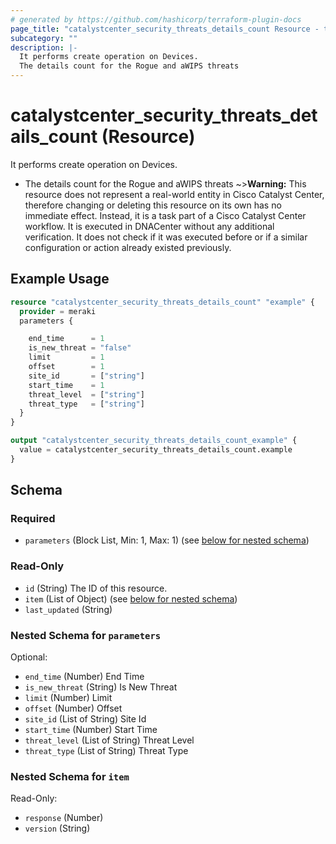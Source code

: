 ```yaml
---
# generated by https://github.com/hashicorp/terraform-plugin-docs
page_title: "catalystcenter_security_threats_details_count Resource - terraform-provider-catalystcenter"
subcategory: ""
description: |-
  It performs create operation on Devices.
  The details count for the Rogue and aWIPS threats
---
```


# catalystcenter_security_threats_details_count (Resource)

It performs create operation on Devices.

- The details count for the Rogue and aWIPS threats
~>**Warning:**
This resource does not represent a real-world entity in Cisco Catalyst Center, therefore changing or deleting this resource on its own has no immediate effect.
Instead, it is a task part of a Cisco Catalyst Center workflow. It is executed in DNACenter without any additional verification. It does not check if it was executed before or if a similar configuration or action already existed previously.

## Example Usage

```terraform
resource "catalystcenter_security_threats_details_count" "example" {
  provider = meraki
  parameters {

    end_time      = 1
    is_new_threat = "false"
    limit         = 1
    offset        = 1
    site_id       = ["string"]
    start_time    = 1
    threat_level  = ["string"]
    threat_type   = ["string"]
  }
}

output "catalystcenter_security_threats_details_count_example" {
  value = catalystcenter_security_threats_details_count.example
}
```

<!-- schema generated by tfplugindocs -->
## Schema

### Required

- `parameters` (Block List, Min: 1, Max: 1) (see [below for nested schema](#nestedblock--parameters))

### Read-Only

- `id` (String) The ID of this resource.
- `item` (List of Object) (see [below for nested schema](#nestedatt--item))
- `last_updated` (String)

<a id="nestedblock--parameters"></a>
### Nested Schema for `parameters`

Optional:

- `end_time` (Number) End Time
- `is_new_threat` (String) Is New Threat
- `limit` (Number) Limit
- `offset` (Number) Offset
- `site_id` (List of String) Site Id
- `start_time` (Number) Start Time
- `threat_level` (List of String) Threat Level
- `threat_type` (List of String) Threat Type


<a id="nestedatt--item"></a>
### Nested Schema for `item`

Read-Only:

- `response` (Number)
- `version` (String)
